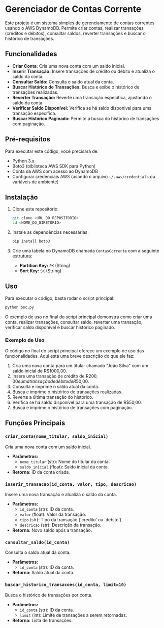 # Gerenciador de Contas Corrente

Este projeto é um sistema simples de gerenciamento de contas correntes usando o AWS DynamoDB. Permite criar contas, realizar transações (créditos e débitos), consultar saldos, reverter transações e buscar o histórico de transações.

## Funcionalidades

- **Criar Conta:** Cria uma nova conta com um saldo inicial.
- **Inserir Transação:** Insere transações de crédito ou débito e atualiza o saldo da conta.
- **Consultar Saldo:** Consulta o saldo atual da conta.
- **Buscar Histórico de Transações:** Busca e exibe o histórico de transações realizadas.
- **Reverter Transação:** Reverte uma transação específica, ajustando o saldo da conta.
- **Verificar Saldo Disponível:** Verifica se há saldo disponível para uma transação específica.
- **Buscar Histórico Paginado:** Permite a busca do histórico de transações com paginação.

## Pré-requisitos

Para executar este código, você precisará de:

- Python 3.x
- Boto3 (biblioteca AWS SDK para Python)
- Conta da AWS com acesso ao DynamoDB
- Configurar credenciais AWS (usando o arquivo `~/.aws/credentials` ou variáveis de ambiente)

## Instalação

1. Clone este repositório:

   ```bash
   git clone <URL_DO_REPOSITORIO>
   cd <NOME_DO_DIRETORIO>
   ```

2. Instale as dependências necessárias:

   ```bash
   pip install boto3
   ```

3. Crie uma tabela no DynamoDB chamada `ContasCorrente` com a seguinte estrutura:

   - **Partition Key:** `PK` (String)
   - **Sort Key:** `SK` (String)

## Uso

Para executar o código, basta rodar o script principal:

```bash
python poc.py
```

O exemplo de uso no final do script principal demonstra como criar uma conta, realizar transações, consultar saldo, reverter uma transação, verificar saldo disponível e buscar histórico paginado.

### Exemplo de Uso

O código no final do script principal oferece um exemplo de uso das funcionalidades. Aqui está uma breve descrição do que ele faz:

1. Cria uma nova conta para um titular chamado "João Silva" com um saldo inicial de R$1000,00.
2. Insere uma transação de crédito de R$200,00 e uma transação de débito de R$50,00.
3. Consulta e imprime o saldo atual da conta.
4. Busca e imprime o histórico de transações realizadas.
5. Reverte a última transação do histórico.
6. Verifica se há saldo disponível para uma transação de R$50,00.
7. Busca e imprime o histórico de transações com paginação.

## Funções Principais

### `criar_conta(nome_titular, saldo_inicial)`

Cria uma nova conta com um saldo inicial.

- **Parâmetros:**
  - `nome_titular` (str): Nome do titular da conta.
  - `saldo_inicial` (float): Saldo inicial da conta.
- **Retorna:** ID da conta criada.

### `inserir_transacao(id_conta, valor, tipo, descricao)`

Insere uma nova transação e atualiza o saldo da conta.

- **Parâmetros:**
  - `id_conta` (str): ID da conta.
  - `valor` (float): Valor da transação.
  - `tipo` (str): Tipo da transação ('credito' ou 'debito').
  - `descricao` (str): Descrição da transação.
- **Retorna:** Novo saldo após a transação.

### `consultar_saldo(id_conta)`

Consulta o saldo atual da conta.

- **Parâmetros:**
  - `id_conta` (str): ID da conta.
- **Retorna:** Saldo atual da conta.

### `buscar_historico_transacoes(id_conta, limit=10)`

Busca o histórico de transações por conta.

- **Parâmetros:**
  - `id_conta` (str): ID da conta.
  - `limit` (int): Limite de transações a serem retornadas.
- **Retorna:** Lista de transações.